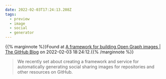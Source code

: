 ```yaml
---
date: 2022-02-03T17:24:13.208Z
tags:
  - preview
  - image
  - social
  - generator
---
```

{{% marginnote %}}Found at [A framework for building Open Graph images | The GitHub Blog](https://github.blog/2021-06-22-framework-building-open-graph-images/) on 2022-02-03 18:24:12.{{% /marginnote %}}

> We recently set about creating a framework and service for automatically generating social sharing images for repositories and other resources on GitHub.

